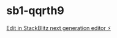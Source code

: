 # sb1-qqrth9

[Edit in StackBlitz next generation editor ⚡️](https://stackblitz.com/~/github.com/kuforiji/sb1-qqrth9)